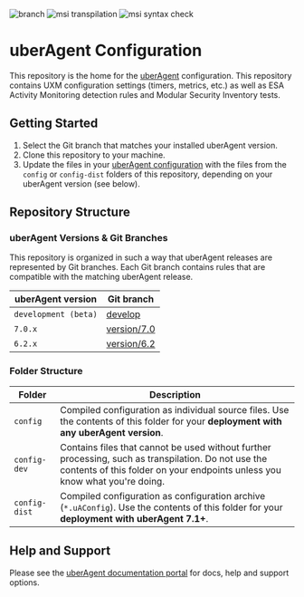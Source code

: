 
[comment]: # (BADGE_SECTION_START)
![branch](https://img.shields.io/badge/branch-feature--PSAnalyzer-blue) ![msi transpilation](https://img.shields.io/badge/transpilation-9%20success%2C%200%20failed%2C%209%20processed-green) ![msi syntax check](https://img.shields.io/badge/syntax%20check-0%20errors%2C%200%20warnings%2C%2027%20notes-green)

[comment]: # (BADGE_SECTION_END)

# uberAgent Configuration

This repository is the home for the [uberAgent](https://uberagent.com/) configuration. This repository contains UXM configuration settings (timers, metrics, etc.) as well as ESA Activity Monitoring detection rules and Modular Security Inventory tests.

## Getting Started

1. Select the Git branch that matches your installed uberAgent version.
2. Clone this repository to your machine.
3. Update the files in your [uberAgent configuration](https://uberagent.com/docs/uberagent/latest/planning/configuration-options/) with the files from the `config` or `config-dist` folders of this repository, depending on your uberAgent version (see below).

## Repository Structure

### uberAgent Versions & Git Branches

This repository is organized in such a way that uberAgent releases are represented by Git branches. Each Git branch contains rules that are compatible with the matching uberAgent release.

| uberAgent version | Git branch |
| ------- | --------------------- |
| `development (beta)` | [develop](../../tree/develop) |
| `7.0.x` | [version/7.0](../../tree/version/7.0) |
| `6.2.x` | [version/6.2](../../tree/version/6.2) |

### Folder Structure

| Folder        | Description                                                  |
| ------------- | ------------------------------------------------------------ |
| `config`      | Compiled configuration as individual source files. Use the contents of this folder for your **deployment with any uberAgent version**. |
| `config-dev`  | Contains files that cannot be used without further processing, such as transpilation. Do not use the contents of this folder on your endpoints unless you know what you're doing. |
| `config-dist` | Compiled configuration as configuration archive (`*.uAConfig`). Use the contents of this folder for your **deployment with uberAgent 7.1+**. |

## Help and Support

Please see the [uberAgent documentation portal](https://uberagent.com/docs/) for docs, help and support options.
